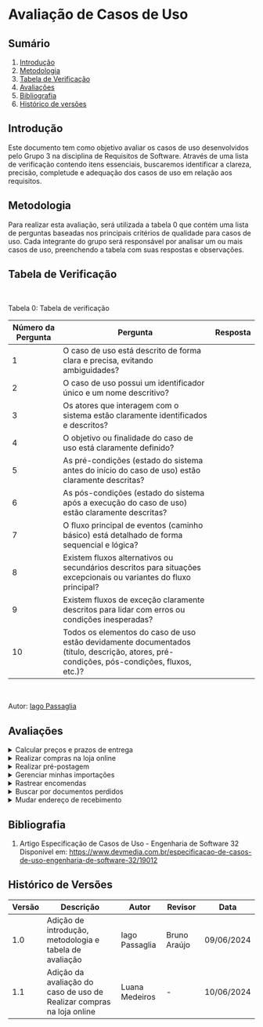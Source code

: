 # Avaliação de Casos de Uso

## Sumário
1. [Introdução](#introdução)
2. [Metodologia](#metodologia)
3. [Tabela de Verificação](#tabela-de-verificação)
4. [Avaliações](#avaliações)
5. [Bibliografia](#bibliografia)
6. [Histórico de versões](#histórico-de-versões)

## Introdução

Este documento tem como objetivo avaliar os casos de uso desenvolvidos pelo Grupo 3 na disciplina de Requisitos de Software. Através de uma lista de verificação contendo itens essenciais, buscaremos identificar a clareza, precisão, completude e adequação dos casos de uso em relação aos requisitos.

## Metodologia

Para realizar esta avaliação, será utilizada a tabela 0 que contém uma lista de perguntas baseadas nos principais critérios de qualidade para casos de uso. Cada integrante do grupo será responsável por analisar um ou mais casos de uso, preenchendo a tabela com suas respostas e observações.
## Tabela de Verificação

<br>

Tabela 0: Tabela de verificação

| Número da Pergunta | Pergunta                                                                 | Resposta |
|--------------------|--------------------------------------------------------------------------|----------|
| 1                  | O caso de uso está descrito de forma clara e precisa, evitando ambiguidades? |          |
| 2                  | O caso de uso possui um identificador único e um nome descritivo?         |          |
| 3                  | Os atores que interagem com o sistema estão claramente identificados e descritos? |          |
| 4                  | O objetivo ou finalidade do caso de uso está claramente definido?         |          |
| 5                  | As pré-condições (estado do sistema antes do início do caso de uso) estão claramente descritas? |          |
| 6                  | As pós-condições (estado do sistema após a execução do caso de uso) estão claramente descritas? |          |
| 7                  | O fluxo principal de eventos (caminho básico) está detalhado de forma sequencial e lógica? |          |
| 8                  | Existem fluxos alternativos ou secundários descritos para situações excepcionais ou variantes do fluxo principal? |          |
| 9                  | Existem fluxos de exceção claramente descritos para lidar com erros ou condições inesperadas? |          |
| 10                 | Todos os elementos do caso de uso estão devidamente documentados (título, descrição, atores, pré-condições, pós-condições, fluxos, etc.)? |          |

<br>

Autor: [Iago Passaglia](https://github.com/paxxaglia)


## Avaliações

<details>
<summary>Calcular preços e prazos de entrega</summary>

### Tabela 1: Tabela de verificação para Calcular preços e prazos de entrega

| Número da Pergunta | Pergunta                                                                 | Resposta |
|--------------------|--------------------------------------------------------------------------|----------|
| 1                  | O caso de uso está descrito de forma clara e precisa, evitando ambiguidades? |          |
| 2                  | O caso de uso possui um identificador único e um nome descritivo?         |          |
| 3                  | Os atores que interagem com o sistema estão claramente identificados e descritos? |          |
| 4                  | O objetivo ou finalidade do caso de uso está claramente definido?         |          |
| 5                  | As pré-condições (estado do sistema antes do início do caso de uso) estão claramente descritas? |          |
| 6                  | As pós-condições (estado do sistema após a execução do caso de uso) estão claramente descritas? |          |
| 7                  | O fluxo principal de eventos (caminho básico) está detalhado de forma sequencial e lógica? |          |
| 8                  | Existem fluxos alternativos ou secundários descritos para situações excepcionais ou variantes do fluxo principal? |          |
| 9                  | Existem fluxos de exceção claramente descritos para lidar com erros ou condições inesperadas? |          |
| 10                 | Todos os elementos do caso de uso estão devidamente documentados (título, descrição, atores, pré-condições, pós-condições, fluxos, etc.)? |          |

<br>

Autor: [Iago Passaglia](https://github.com/paxxaglia)

</details>

<details>
<summary>Realizar compras na loja online</summary>

### Tabela 2: Tabela de verificação para Realizar compras na loja online

| Número da Pergunta | Pergunta                                                                 | Resposta |
|--------------------|--------------------------------------------------------------------------|----------|
| 1                  | O caso de uso está descrito de forma clara e precisa, evitando ambiguidades? | Sim |
| 2                  | O caso de uso possui um identificador único e um nome descritivo?         | Sim |
| 3                  | Os atores que interagem com o sistema estão claramente identificados e descritos? | Incompleto |
| 4                  | O objetivo ou finalidade do caso de uso está claramente definido?         | Não |
| 5                  | As pré-condições (estado do sistema antes do início do caso de uso) estão claramente descritas? | Incompleto |
| 6                  | As pós-condições (estado do sistema após a execução do caso de uso) estão claramente descritas? | Incompleto |
| 7                  | O fluxo principal de eventos (caminho básico) está detalhado de forma sequencial e lógica? | Incompleto |
| 8                  | Existem fluxos alternativos ou secundários descritos para situações excepcionais ou variantes do fluxo principal? | Sim |
| 9                  | Existem fluxos de exceção claramente descritos para lidar com erros ou condições inesperadas? | Sim |
| 10                 | Todos os elementos do caso de uso estão devidamente documentados (título, descrição, atores, pré-condições, pós-condições, fluxos, etc.)? | Sim |

<br>

Autor: [Luana Medeiros](https://github.com/LuaMedeiros)

</details>

<details>
<summary>Realizar pré-postagem</summary>

### Tabela 3: Tabela de verificação para Realizar pré-postagem

| Número da Pergunta | Pergunta                                                                 | Resposta |
|--------------------|--------------------------------------------------------------------------|----------|
| 1                  | O caso de uso está descrito de forma clara e precisa, evitando ambiguidades? |          |
| 2                  | O caso de uso possui um identificador único e um nome descritivo?         |          |
| 3                  | Os atores que interagem com o sistema estão claramente identificados e descritos? |          |
| 4                  | O objetivo ou finalidade do caso de uso está claramente definido?         |          |
| 5                  | As pré-condições (estado do sistema antes do início do caso de uso) estão claramente descritas? |          |
| 6                  | As pós-condições (estado do sistema após a execução do caso de uso) estão claramente descritas? |          |
| 7                  | O fluxo principal de eventos (caminho básico) está detalhado de forma sequencial e lógica? |          |
| 8                  | Existem fluxos alternativos ou secundários descritos para situações excepcionais ou variantes do fluxo principal? |          |
| 9                  | Existem fluxos de exceção claramente descritos para lidar com erros ou condições inesperadas? |          |
| 10                 | Todos os elementos do caso de uso estão devidamente documentados (título, descrição, atores, pré-condições, pós-condições, fluxos, etc.)? |          |

<br>

Autor: [Iago Passaglia](https://github.com/paxxaglia)

</details>

<details>
<summary>Gerenciar minhas importações</summary>

### Tabela 4: Tabela de verificação para Gerenciar minhas importações

| Número da Pergunta | Pergunta                                                                 | Resposta |
|--------------------|--------------------------------------------------------------------------|----------|
| 1                  | O caso de uso está descrito de forma clara e precisa, evitando ambiguidades? |          |
| 2                  | O caso de uso possui um identificador único e um nome descritivo?         |          |
| 3                  | Os atores que interagem com o sistema estão claramente identificados e descritos? |          |
| 4                  | O objetivo ou finalidade do caso de uso está claramente definido?         |          |
| 5                  | As pré-condições (estado do sistema antes do início do caso de uso) estão claramente descritas? |          |
| 6                  | As pós-condições (estado do sistema após a execução do caso de uso) estão claramente descritas? |          |
| 7                  | O fluxo principal de eventos (caminho básico) está detalhado de forma sequencial e lógica? |          |
| 8                  | Existem fluxos alternativos ou secundários descritos para situações excepcionais ou variantes do fluxo principal? |          |
| 9                  | Existem fluxos de exceção claramente descritos para lidar com erros ou condições inesperadas? |          |
| 10                 | Todos os elementos do caso de uso estão devidamente documentados (título, descrição, atores, pré-condições, pós-condições, fluxos, etc.)? |          |

<br>

Autor: [Iago Passaglia](https://github.com/paxxaglia)

</details>

<details>
<summary>Rastrear encomendas</summary>

### Tabela 5: Tabela de verificação para Rastrear encomendas

| Número da Pergunta | Pergunta                                                                 | Resposta |
|--------------------|--------------------------------------------------------------------------|----------|
| 1                  | O caso de uso está descrito de forma clara e precisa, evitando ambiguidades? |          |
| 2                  | O caso de uso possui um identificador único e um nome descritivo?         |          |
| 3                  | Os atores que interagem com o sistema estão claramente identificados e descritos? |          |
| 4                  | O objetivo ou finalidade do caso de uso está claramente definido?         |          |
| 5                  | As pré-condições (estado do sistema antes do início do caso de uso) estão claramente descritas? |          |
| 6                  | As pós-condições (estado do sistema após a execução do caso de uso) estão claramente descritas? |          |
| 7                  | O fluxo principal de eventos (caminho básico) está detalhado de forma sequencial e lógica? |          |
| 8                  | Existem fluxos alternativos ou secundários descritos para situações excepcionais ou variantes do fluxo principal? |          |
| 9                  | Existem fluxos de exceção claramente descritos para lidar com erros ou condições inesperadas? |          |
| 10                 | Todos os elementos do caso de uso estão devidamente documentados (título, descrição, atores, pré-condições, pós-condições, fluxos, etc.)? |          |

<br>

Autor: [Iago Passaglia](https://github.com/paxxaglia)

</details>

<details>
<summary>Buscar por documentos perdidos</summary>

### Tabela 6: Tabela de verificação para Buscar por documentos perdidos

| Número da Pergunta | Pergunta                                                                 | Resposta |
|--------------------|--------------------------------------------------------------------------|----------|
| 1                  | O caso de uso está descrito de forma clara e precisa, evitando ambiguidades? |          |
| 2                  | O caso de uso possui um identificador único e um nome descritivo?         |          |
| 3                  | Os atores que interagem com o sistema estão claramente identificados e descritos? |          |
| 4                  | O objetivo ou finalidade do caso de uso está claramente definido?         |          |
| 5                  | As pré-condições (estado do sistema antes do início do caso de uso) estão claramente descritas? |          |
| 6                  | As pós-condições (estado do sistema após a execução do caso de uso) estão claramente descritas? |          |
| 7                  | O fluxo principal de eventos (caminho básico) está detalhado de forma sequencial e lógica? |          |
| 8                  | Existem fluxos alternativos ou secundários descritos para situações excepcionais ou variantes do fluxo principal? |          |
| 9                  | Existem fluxos de exceção claramente descritos para lidar com erros ou condições inesperadas? |          |
| 10                 | Todos os elementos do caso de uso estão devidamente documentados (título, descrição, atores, pré-condições, pós-condições, fluxos, etc.)? |          |

<br>

Autor: [Iago Passaglia](https://github.com/paxxaglia)

</details>

<details>
<summary>Mudar endereço de recebimento</summary>

### Tabela 7: Tabela de verificação para Mudar endereço de recebimento

| Número da Pergunta | Pergunta                                                                 | Resposta |
|--------------------|--------------------------------------------------------------------------|----------|
| 1                  | O caso de uso está descrito de forma clara e precisa, evitando ambiguidades? |          |
| 2                  | O caso de uso possui um identificador único e um nome descritivo?         |          |
| 3                  | Os atores que interagem com o sistema estão claramente identificados e descritos? |          |
| 4                  | O objetivo ou finalidade do caso de uso está claramente definido?         |          |
| 5                  | As pré-condições (estado do sistema antes do início do caso de uso) estão claramente descritas? |          |
| 6                  | As pós-condições (estado do sistema após a execução do caso de uso) estão claramente descritas? |          |
| 7                  | O fluxo principal de eventos (caminho básico) está detalhado de forma sequencial e lógica? |          |
| 8                  | Existem fluxos alternativos ou secundários descritos para situações excepcionais ou variantes do fluxo principal? |          |
| 9                  | Existem fluxos de exceção claramente descritos para lidar com erros ou condições inesperadas? |          |
| 10                 | Todos os elementos do caso de uso estão devidamente documentados (título, descrição, atores, pré-condições, pós-condições, fluxos, etc.)? |          |

<br>

Autor: [Iago Passaglia](https://github.com/paxxaglia)

</details>


## Bibliografia
   
1. Artigo Especificação de Casos de Uso - Engenharia de Software 32 Disponível em: <https://www.devmedia.com.br/especificacao-de-casos-de-uso-engenharia-de-software-32/19012>


## Histórico de Versões

| Versão | Descrição                     | Autor           | Revisor | Data       |
|--------|-------------------------------|-----------------|------------|---------|
| 1.0    | Adição de introdução, metodologia e tabela de avaliação | Iago Passaglia  | Bruno Araújo | 09/06/2024 |
| 1.1    | Adição da avaliação do caso de uso de Realizar compras na loja online| Luana Medeiros  | - | 10/06/2024 |
